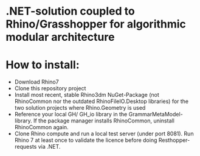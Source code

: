 # .NET-solution coupled to Rhino/Grasshopper for algorithmic modular architecture

# How to install:
- Download Rhino7 
- Clone this repository project
- Install most recent, stable Rhino3dm NuGet-Package (not RhinoCommon nor the outdated RhinoFileIO.Desktop libraries) for the two solution projects where Rhino.Geometry is used
- Reference your local GH/ GH_io library in the GrammarMetaModel-library. If the package manager installs RhinoCommon, uninstall RhinoCommon again.
- Clone Rhino compute and run a local test server (under port 8081). Run Rhino 7 at least once to validate the licence before doing Resthopper-requests via .NET.

